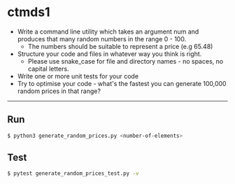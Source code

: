 # ctmds1

- Write a command line utility which takes an argument num and produces that many random numbers in the range 0 - 100.
  - The numbers should be suitable to represent a price (e.g 65.48)
- Structure your code and files in whatever way you think is right.
  - Please use snake_case for file and directory names - no spaces, no capital letters.
- Write one or more unit tests for your code
- Try to optimise your code - what's the fastest you can generate 100,000 random prices in that range?


-------

## Run 

```bash
$ python3 generate_random_prices.py <number-of-elements>
```

## Test

```bash
$ pytest generate_random_prices_test.py -v
```